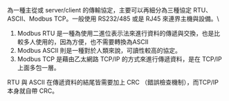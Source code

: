 為一種主從或 server/client 的傳輸協定，主要可以再細分為三種協定 RTU、ASCII、Modbus TCP。一般使用 RS232/485 或是 RJ45 來連界主機與設備。\
1. Modbus RTU 是一種為使用二進位表示法來進行資料的傳遞與交換，也是比較多人使用的，因為方便，也不需要轉換為ASCII
2. Modbus ASCII 則是一種對於人類來說，可讀性較高的協定。
3. Modbus TCP 是藉由乙太網路 TCP/IP 的方式來進行傳遞資料，是在 TCP/IP 上面多包一層。

RTU 與 ASCII 在傳遞資料的結尾皆需要加上 CRC （錯誤檢查機制），而TCP/IP 本身就自帶 CRC。
